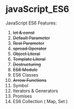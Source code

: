 # javaScript_ES6
JavaScript ES6 Features:
01. ~~let & const~~
02. ~~Default Parameter~~
03. ~~Rest Parameter~~
04. ~~spread Operator~~
05. ~~Object Literal~~
06. ~~Template Literal~~
07. ~~Destructuring~~
08. ~~ES6 Module~~
09. ES6 Classes
10. ~~Arrow Functions~~
11. Symbol
12. Iterators & Generators
13. Promises
14. ES6 Collection ( Map, Set )

